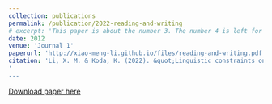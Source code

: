 ```yaml
---
collection: publications
permalink: /publication/2022-reading-and-writing
# excerpt: 'This paper is about the number 3. The number 4 is left for future work.'
date: 2012
venue: 'Journal 1'
paperurl: 'http://xiao-meng-li.github.io/files/reading-and-writing.pdf'
citation: 'Li, X. M. & Koda, K. (2022). &quot;Linguistic constraints on the cross-linguistic variations in L2 word recognition.&quot; <i>Reading and Writing</i>. 33.'
'
---
```



[Download paper here](http://academicpages.github.io/files/reading-and-writing.pdf)


